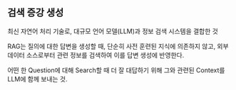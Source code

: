 ## 검색 증강 생성

최신 자연어 처리 기술로, 대규모 언어 모델(LLM)과 정보 검색 시스템을 결합한 것

RAG는 질의에 대한 답변을 생성할 때, 단순히 사전 훈련된 지식에 의존하지 않고, 외부 데이터 소스로부터 관련 정보를 검색하여 이를 답변 생성에 반영한다.

어떤 한 Question에 대해 Search할 때 더 잘 대답하기 위해  그와 관련된 Context를 LLM에 함께 보내는 것.

